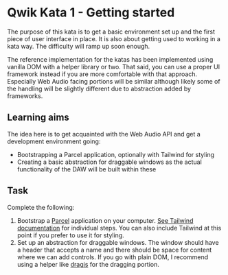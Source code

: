 # Qwik Kata 1 - Getting started

The purpose of this kata is to get a basic environment set up and the first piece of user interface in place. It is also about getting used to working in a kata way. The difficulty will ramp up soon enough.

The reference implementation for the katas has been implemented using vanilla DOM with a helper library or two. That said, you can use a proper UI framework instead if you are more comfortable with that approach. Especially Web Audio facing portions will be similar although likely some of the handling will be slightly different due to abstraction added by frameworks.

## Learning aims

The idea here is to get acquainted with the Web Audio API and get a development environment going:

* Bootstrapping a Parcel application, optionally with Tailwind for styling
* Creating a basic abstraction for draggable windows as the actual functionality of the DAW will be built within these

## Task

Complete the following:

1. Bootstrap a [Parcel](https://parceljs.org/) application on your computer. [See Tailwind documentation](https://tailwindcss.com/docs/guides/parcel) for individual steps. You can also include Tailwind at this point if you prefer to use it for styling.
2. Set up an abstraction for draggable windows. The window should have a header that accepts a name and there should be space for content where we can add controls. If you go with plain DOM, I recommend using a helper like [dragjs](https://bebraw.github.io/dragjs/) for the dragging portion.
